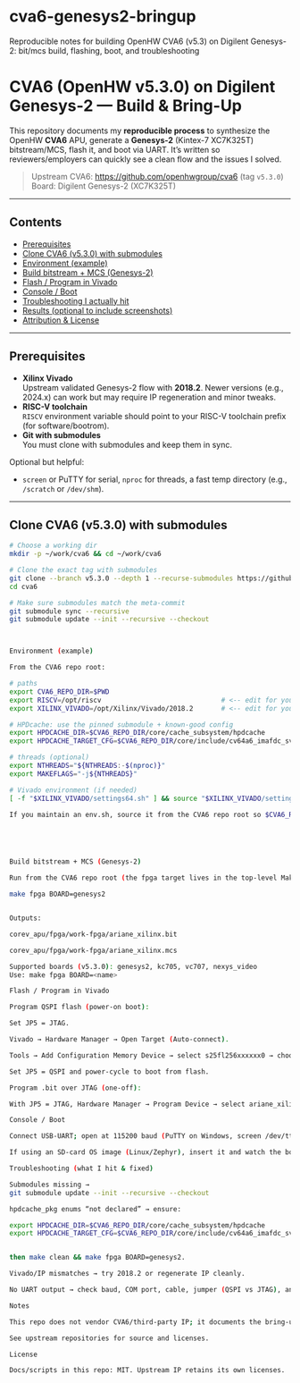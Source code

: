 # cva6-genesys2-bringup
Reproducible notes for building OpenHW CVA6 (v5.3) on Digilent Genesys-2: bit/mcs build, flashing, boot, and troubleshooting


# CVA6 (OpenHW v5.3.0) on Digilent Genesys-2 — Build & Bring-Up

This repository documents my **reproducible process** to synthesize the OpenHW **CVA6** APU, generate a **Genesys-2** (Kintex-7 XC7K325T) bitstream/MCS, flash it, and boot via UART. It’s written so reviewers/employers can quickly see a clean flow and the issues I solved.

> Upstream CVA6: https://github.com/openhwgroup/cva6 (tag `v5.3.0`)  
> Board: Digilent Genesys-2 (XC7K325T)

---

## Contents

- [Prerequisites](#prerequisites)  
- [Clone CVA6 (v5.3.0) with submodules](#clone-cva6-v530-with-submodules)  
- [Environment (example)](#environment-example)  
- [Build bitstream + MCS (Genesys-2)](#build-bitstream--mcs-genesys2)  
- [Flash / Program in Vivado](#flash--program-in-vivado)  
- [Console / Boot](#console--boot)  
- [Troubleshooting I actually hit](#troubleshooting-i-actually-hit)  
- [Results (optional to include screenshots)](#results-optional-to-include-screenshots)  
- [Attribution & License](#attribution--license)

---

## Prerequisites

- **Xilinx Vivado**  
  Upstream validated Genesys-2 flow with **2018.2**. Newer versions (e.g., 2024.x) can work but may require IP regeneration and minor tweaks.
- **RISC-V toolchain**  
  `RISCV` environment variable should point to your RISC-V toolchain prefix (for software/bootrom).
- **Git with submodules**  
  You must clone with submodules and keep them in sync.

Optional but helpful:
- `screen` or PuTTY for serial, `nproc` for threads, a fast temp directory (e.g., `/scratch` or `/dev/shm`).

---

## Clone CVA6 (v5.3.0) with submodules

```bash
# Choose a working dir
mkdir -p ~/work/cva6 && cd ~/work/cva6

# Clone the exact tag with submodules
git clone --branch v5.3.0 --depth 1 --recurse-submodules https://github.com/openhwgroup/cva6
cd cva6

# Make sure submodules match the meta-commit
git submodule sync --recursive
git submodule update --init --recursive --checkout



Environment (example)

From the CVA6 repo root:

# paths
export CVA6_REPO_DIR=$PWD
export RISCV=/opt/riscv                              # <-- edit for your machine
export XILINX_VIVADO=/opt/Xilinx/Vivado/2018.2       # <-- edit for your machine

# HPDcache: use the pinned submodule + known-good config
export HPDCACHE_DIR=$CVA6_REPO_DIR/core/cache_subsystem/hpdcache
export HPDCACHE_TARGET_CFG=$CVA6_REPO_DIR/core/include/cv64a6_imafdc_sv39_hpdcache_config_pkg.sv

# threads (optional)
export NTHREADS="${NTHREADS:-$(nproc)}"
export MAKEFLAGS="-j${NTHREADS}"

# Vivado environment (if needed)
[ -f "$XILINX_VIVADO/settings64.sh" ] && source "$XILINX_VIVADO/settings64.sh"

If you maintain an env.sh, source it from the CVA6 repo root so $CVA6_REPO_DIR resolves correctly.





Build bitstream + MCS (Genesys-2)

Run from the CVA6 repo root (the fpga target lives in the top-level Makefile):

make fpga BOARD=genesys2


Outputs:

corev_apu/fpga/work-fpga/ariane_xilinx.bit

corev_apu/fpga/work-fpga/ariane_xilinx.mcs

Supported boards (v5.3.0): genesys2, kc705, vc707, nexys_video
Use: make fpga BOARD=<name>

Flash / Program in Vivado

Program QSPI flash (power-on boot):

Set JP5 = JTAG.

Vivado → Hardware Manager → Open Target (Auto-connect).

Tools → Add Configuration Memory Device → select s25fl256xxxxxx0 → choose ariane_xilinx.mcs → Program.

Set JP5 = QSPI and power-cycle to boot from flash.

Program .bit over JTAG (one-off):

With JP5 = JTAG, Hardware Manager → Program Device → select ariane_xilinx.bit.

Console / Boot

Connect USB-UART; open at 115200 baud (PuTTY on Windows, screen /dev/ttyUSB* 115200 on Linux/macOS).

If using an SD-card OS image (Linux/Zephyr), insert it and watch the boot log.

Troubleshooting (what I hit & fixed)

Submodules missing →
git submodule update --init --recursive --checkout

hpdcache_pkg enums “not declared” → ensure:

export HPDCACHE_DIR=$CVA6_REPO_DIR/core/cache_subsystem/hpdcache
export HPDCACHE_TARGET_CFG=$CVA6_REPO_DIR/core/include/cv64a6_imafdc_sv39_hpdcache_config_pkg.sv


then make clean && make fpga BOARD=genesys2.

Vivado/IP mismatches → try 2018.2 or regenerate IP cleanly.

No UART output → check baud, COM port, cable, jumper (QSPI vs JTAG), and SD seating.

Notes

This repo does not vendor CVA6/third-party IP; it documents the bring-up process I executed.

See upstream repositories for source and licenses.

License

Docs/scripts in this repo: MIT. Upstream IP retains its own licenses.








